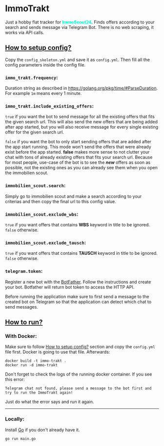 # ImmoTrakt
Just a hobby flat tracker for <span style="color:#01ffd1">**ImmoScout24**</span>. Finds offers according to your search and sends message via Telegram Bot.
There is no web scraping, it works via API calls.

## [How to setup config?](#how-to-setup-config)
Copy the `config_skeleton.yml` and save it as `config.yml`. Then fill all the config parameters inside the config file.

### `immo_trakt.frequency`:
Duration string as described in https://golang.org/pkg/time/#ParseDuration. For example `1m` means every 1 minute.

### `immo_trakt.include_existing_offers`:
`true` if you want the bot to send message for all the existing offers that fits the given search url. This will also send the new offers that are being added after app started, but you will also receive message for every single existing offer for the given search url.

`false` if you want the bot to only start sending offers that are added after the app start running. This mode won't send the offers that were already exist before the app started. **false** makes more sense to not clutter your chat with tons of already existing offers that fits your search url. Because for most people, use-case of the bot is to see the ***new*** offers as soon as possible, not the existing ones as you can already see them when you open the immobilien scout.

### `immobilien_scout.search`:
Simply go to immobilien scout and make a search according to your criterias and then copy the final url to this config value.

### `immobilien_scout.exclude_wbs`:
`true` if you want offers that contains **WBS** keyword in title to be ignored. `false` otherwise.

### `immobilien_scout.exclude_tausch`:
`true` if you want offers that contains **TAUSCH** keyword in title to be ignored. `false` otherwise.

### `telegram.token`:
Register a new bot with the [BotFather](https://telegram.me/BotFather). Follow the instructions and create your bot. 
Botfather will return bot token to access the HTTP API.

Before running the application make sure to first send a message to the created bot on Telegram so that the application can detect which chat to send messages.

## [How to run?](#how-to-run)
### With Docker:
Make sure to follow [How to setup config?](#how-to-setup-config) section and copy the `config.yml` file first. Docker is going to use that file. Afterwards:
```
docker build -t immo-trakt .
docker run -d immo-trakt
```
Don't forget to check the logs of the running docker container. If you see this error:

`Telegram chat not found, please send a message to the bot first and try to run the ImmoTrakt again!`

Just do what the error says and run it again.

- - -

### Locally:
Install [Go](https://golang.org/doc/install) if you don't already have it.
```
go run main.go
```